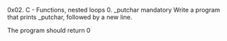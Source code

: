 0x02. C - Functions, nested loops
0. _putchar
mandatory
Write a program that prints _putchar, followed by a new line.

The program should return 0
